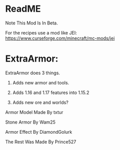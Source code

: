 # ReadME

Note This Mod Is In Beta.
 

For the recipes use a mod like JEI: https://www.curseforge.com/minecraft/mc-mods/jei
 

# ExtraArmor:

ExtraArmor does 3 things.

1. Adds new armor and tools.

2. Adds 1.16 and 1.17 features into 1.15.2

3. Adds new ore and worlds?


Armor Model Made By txtur

Stone Armor By Wam25

Armor Effect By DiamondGolurk

The Rest Was Made By Prince527
